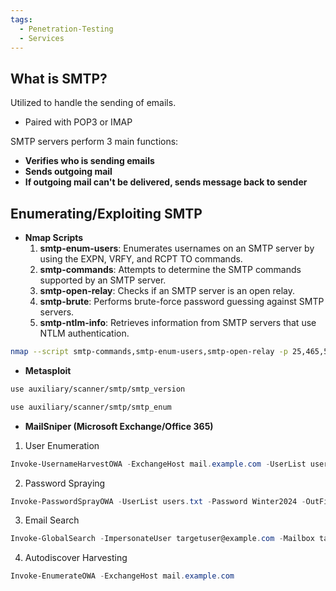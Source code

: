 ```yaml
---
tags:
  - Penetration-Testing
  - Services
---
```

## What is SMTP?
Utilized to handle the sending of emails.
- Paired with POP3 or IMAP

SMTP servers perform 3 main functions:
- **Verifies who is sending emails**
- **Sends outgoing mail**
- **If outgoing mail can't be delivered, sends message back to sender**

## Enumerating/Exploiting SMTP
- **Nmap Scripts**
	1. **smtp-enum-users**: Enumerates usernames on an SMTP server by using the EXPN, VRFY, and RCPT TO commands.
	2. **smtp-commands**: Attempts to determine the SMTP commands supported by an SMTP server.
	3. **smtp-open-relay**: Checks if an SMTP server is an open relay.
	4. **smtp-brute**: Performs brute-force password guessing against SMTP servers.
	5. **smtp-ntlm-info**: Retrieves information from SMTP servers that use NTLM authentication.
```bash
nmap --script smtp-commands,smtp-enum-users,smtp-open-relay -p 25,465,587 <target>
```

- **Metasploit**
```bash
use auxiliary/scanner/smtp/smtp_version

use auxiliary/scanner/smtp/smtp_enum
```

- **MailSniper (Microsoft Exchange/Office 365)**
1. User Enumeration
```powershell
Invoke-UsernameHarvestOWA -ExchangeHost mail.example.com -UserList users.txt
```

2. Password Spraying
```powershell
Invoke-PasswordSprayOWA -UserList users.txt -Password Winter2024 -OutFile results.txt
```

3. Email Search
```powershell
Invoke-GlobalSearch -ImpersonateUser targetuser@example.com -Mailbox targetmailbox@example.com -ExchangeHost mail.example.com -Terms "password, confidential"
```

4. Autodiscover Harvesting
```powershell
Invoke-EnumerateOWA -ExchangeHost mail.example.com
```
